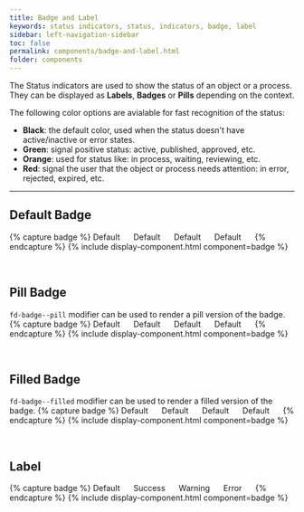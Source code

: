 ```yaml
---
title: Badge and Label
keywords: status indicators, status, indicators, badge, label
sidebar: left-navigation-sidebar
toc: false
permalink: components/badge-and-label.html
folder: components
---
```


The Status indicators are used to show the status of an object or a process. They can be displayed as **Labels**, **Badges** or **Pills** depending on the context.

The following color options are avialable for fast recognition of the status:

* **Black**: the default color, used when the status doesn't have active/inactive or error states.
* **Green**: signal positive status: active, published, approved, etc.
* **Orange**: used for status like: in process, waiting, reviewing, etc.
* **Red**: signal the user that the object or process needs attention: in error, rejected, expired, etc.

<hr />

## Default Badge

{% capture badge %}
<span class="fd-badge"> Default </span>
<span class="fd-badge fd-badge--success"> Default </span>
<span class="fd-badge fd-badge--warning"> Default </span>
<span class="fd-badge fd-badge--error"> Default </span>
{% endcapture %}
{% include display-component.html component=badge %}

<br>

## Pill Badge
`fd-badge--pill` modifier can be used to render a pill version of the badge.
{% capture badge %}
<span class="fd-badge fd-badge--pill"> Default </span>
<span class="fd-badge fd-badge--success fd-badge--pill"> Default </span>
<span class="fd-badge fd-badge--warning fd-badge--pill"> Default </span>
<span class="fd-badge fd-badge--error fd-badge--pill"> Default </span>
{% endcapture %}
{% include display-component.html component=badge %}

<br>

## Filled Badge
`fd-badge--filled` modifier can be used to render a filled version of the badge.
{% capture badge %}
<span class="fd-badge fd-badge--filled"> Default </span>
<span class="fd-badge fd-badge--success fd-badge--filled"> Default </span>
<span class="fd-badge fd-badge--warning fd-badge--filled"> Default </span>
<span class="fd-badge fd-badge--error fd-badge--filled"> Default </span>
{% endcapture %}
{% include display-component.html component=badge %}

<br>

## Label

{% capture badge %}
<span class="fd-label"> Default </span>
<span class="fd-label fd-label--success"> Success </span>
<span class="fd-label fd-label--warning"> Warning </span>
<span class="fd-label fd-label--error"> Error </span>
{% endcapture %}
{% include display-component.html component=badge %}



<style>
.fd-badge, .fd-label {
    margin-right: 20px;
}
</style>
